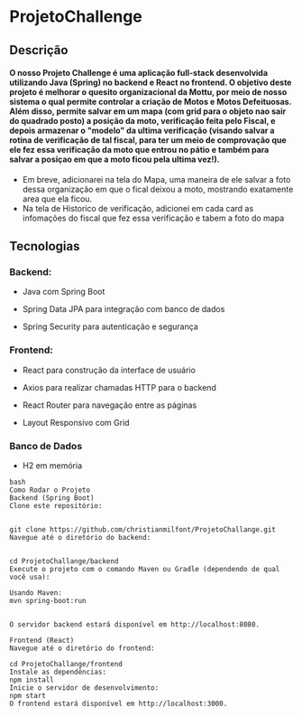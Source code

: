 # ProjetoChallenge
## Descrição
#### O nosso Projeto Challenge é uma aplicação full-stack desenvolvida utilizando Java (Spring) no backend e React no frontend. O objetivo deste projeto é melhorar o quesito organizacional da Mottu, por meio de nosso sistema o qual permite controlar a criação de Motos e Motos Defeituosas. Além disso, permite salvar em um mapa (com grid para o objeto nao sair do quadrado posto) a posição da moto, verificação feita pelo Fiscal, e depois armazenar o "modelo" da ultima verificação (visando salvar a rotina de verificação de tal fiscal, para ter um meio de comprovação que ele fez essa verificação da moto que entrou no pátio e também para salvar a posiçao em que a moto ficou pela ultima vez!). 

- Em breve, adicionarei na tela do Mapa, uma maneira de ele salvar a foto dessa organização em que o fical deixou a moto, mostrando exatamente area que ela ficou.
- Na tela de Historico de verificação, adicionei em cada card as infomações do fiscal que fez essa verificação e tabem a foto do mapa

  

## Tecnologias
### Backend:
- Java com Spring Boot

- Spring Data JPA para integração com banco de dados

- Spring Security para autenticação e segurança

### Frontend:
- React para construção da interface de usuário

- Axios para realizar chamadas HTTP para o backend

- React Router para navegação entre as páginas
  
- Layout Responsivo com Grid

### Banco de Dados
- H2 em memória





```
bash
Como Rodar o Projeto
Backend (Spring Boot)
Clone este repositório:


git clone https://github.com/christianmilfont/ProjetoChallange.git
Navegue até o diretório do backend:


cd ProjetoChallange/backend
Execute o projeto com o comando Maven ou Gradle (dependendo de qual você usa):

Usando Maven:
mvn spring-boot:run


O servidor backend estará disponível em http://localhost:8080.

Frontend (React)
Navegue até o diretório do frontend:

cd ProjetoChallange/frontend
Instale as dependências:
npm install
Inicie o servidor de desenvolvimento:
npm start
O frontend estará disponível em http://localhost:3000.
